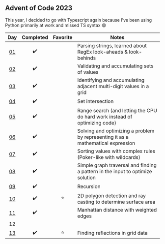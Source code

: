 ## Advent of Code 2023

This year, I decided to go with Typescript again because I've been using Python primarily at work and missed TS syntax :smile:

|         Day         |     Completed      | Favorite | Notes                                                                            |
| :-----------------: | :----------------: | :------: | -------------------------------------------------------------------------------- |
| [01](src/day-01.ts) | :heavy_check_mark: |          | Parsing strings, learned about RegEx look-aheads & look-behinds                  |
| [02](src/day-02.ts) | :heavy_check_mark: |          | Validating and accumulating sets of values                                       |
| [03](src/day-03.ts) | :heavy_check_mark: |          | Identifying and accumulating adjacent multi-digit values in a grid               |
| [04](src/day-04.ts) | :heavy_check_mark: |          | Set intersection                                                                 |
| [05](src/day-05.ts) | :heavy_check_mark: |          | Range search (and letting the CPU do hard work instead of optimizing code)       |
| [06](src/day-06.ts) | :heavy_check_mark: |          | Solving and optimizing a problem by representing it as a mathematical expression |
| [07](src/day-07.ts) | :heavy_check_mark: |          | Sorting values with complex rules (Poker-like with wildcards)                    |
| [08](src/day-08.ts) | :heavy_check_mark: |          | Simple graph traversal and finding a pattern in the input to optimize solution   |
| [09](src/day-09.ts) | :heavy_check_mark: |          | Recursion                                                                        |
| [10](src/day-10.ts) | :heavy_check_mark: |  :star:  | 2D polygon detection and ray casting to determine surface area                   |
| [11](src/day-11.ts) | :heavy_check_mark: |          | Manhattan distance with weighted edges                                           |
|         12          |                    |          |                                                                                  |
| [13](src/day-13.ts) | :heavy_check_mark: |  :star:  | Finding reflections in grid data                                                 |
